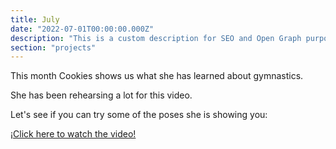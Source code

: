 ```yaml
---
title: July
date: "2022-07-01T00:00:00.000Z"
description: "This is a custom description for SEO and Open Graph purposes, rather than the default generated excerpt. Simply add a description field to the frontmatter."
section: "projects"
---
```


This month Cookies shows us what she has learned about gymnastics.

She has been rehearsing a lot for this video.

Let's see if you can try some of the poses she is showing you:

[¡Click here to watch the video!](https://youtu.be/aNeQ92nKZio)

